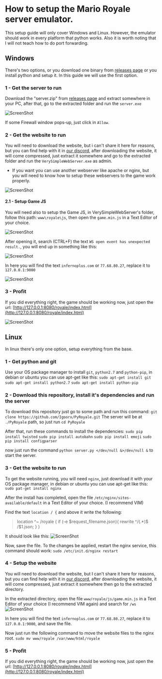 # How to setup the Mario Royale server emulator.

This setup guide will only cover Windows and Linux. However, the emulator should work in every platform that python works.
Also it is worth noting that I will not teach how to do port forwarding.

## Windows

There's two options, or you download one binary from [releases page](https://github.com/Igoorx/PyRoyale/releases) or you install python and setup it.
In this guide we will use the first option.

### 1 - Get the server to run

Download the "server.zip" from [releases page](https://github.com/Igoorx/PyRoyale/releases) and extract somewhere in your PC, after that, go to the extracted folder and run the `server.exe`

![ScreenShot](https://i.imgur.com/uEGkncc.png)

If some Firewall window pops-up, just click in `Allow`.

### 2 - Get the website to run

You will need to download the website, but i can't share it here for reasons, but you can find help with it in [our discord](https://discord.gg/RqszZY6), after downloading the website, it will come compressed, just extract it somewhere and go to the extracted folder and run the `VerySimpleWebServer.exe` as admin.
- If you want you can use another webserver like apache or nginx, but you will need to know how to setup these webservers to the game work properly.

![ScreenShot](https://i.imgur.com/V7pGSkg.png)

#### 2.1 - Setup Game JS

You will need also to setup the Game JS, in VerySimpleWebServer's folder, follow this path: `www\royale\js`, then open the `game.min.js` in a Text Editor of your choice.

![ScreenShot](https://i.imgur.com/nwi4JgN.png)

After opening it, search (CTRL+F) the text `WS open event has unexpected result.`, you will end up in something like this:

![ScreenShot](https://i.imgur.com/XhObkQ7.png)

In here you will find the text `infernoplus.com` or `77.68.80.27`, replace it to `127.0.0.1:9000`

![ScreenShot](https://i.imgur.com/4fS0Qic.png)

### 3 - Profit

If you did everything right, the game should be working now, just open the url: [http://127.0.0.1:8080/royale/index.html](http://127.0.0.1:8080/royale/index.html)

![ScreenShot](https://i.imgur.com/8g4f6Sc.png)

## Linux

In linux there's only one option, setup everything from the base.

### 1 - Get python and git

Use your OS package manager to install `git`, `python2.7` and `python-pip`, in debian or ubuntu you can use apt-get like this:
`sudo apt-get install git`
`sudo apt-get install python2.7`
`sudo apt-get install python-pip`

### 2 - Download this repository, install it's dependencies and run the server

To download this repository just go to some path and run this command:
`git clone https://github.com/Igoorx/PyRoyale.git`
The server will be at `./PyRoyale` path, so just run `cd PyRoyale`

After that, run these commands to install the dependencies:
`sudo pip install twisted`
`sudo pip install autobahn`
`sudo pip install emoji`
`sudo pip install configparser`

now just run the command `python server.py </dev/null &>/dev/null &` to start the server.

### 3 - Get the website to run

To get the website running, you will need `nginx`, just download it with your OS package manager, in debian or ubuntu you can use apt-get like this:
`sudo pat-get install nginx`

After the install has completed, open the file `/etc/nginx/sites-available/default` in a Text Editor of your choice. (I recommend VIM)

Find the text `location / {` and above it write the following:
> location ^~ /royale {
>   if (-e $request_filename.json){
>       rewrite ^/(.*)$ /$1.json;
>   }
> }

It should look like this:
![ScreenShot](https://i.imgur.com/jGGZsYY.png)

Now, save the file. To the changes be applied, restart the nginx service, this command should work:
`sudo /etc/init.d/nginx restart`

### 4 - Setup the website

You will need to download the website, but I can't share it here for reasons, but you can find help with it in [our discord](https://discord.gg/RqszZY6), after downloading the website, it will come compressed, just extract it somewhere then go to the extracted directory.

In the extracted directory, open the file `www/royale/js/game.min.js` in a Text Editor of your choice (I recommend VIM again) and search for `/ws`
![ScreenShot](https://i.imgur.com/MOd5EDe.png)

In here you will find the text `infernoplus.com` or `77.68.80.27`, replace it to `127.0.0.1:9000`, and save the file.

Now just run the following command to move the website files to the nginx root.
`sudo mv www/royale /var/www/html/royale`

### 5 - Profit

If you did everything right, the game should be working now, just open the url: [http://127.0.0.1:8080/royale/index.html](http://127.0.0.1:8080/royale/index.html)